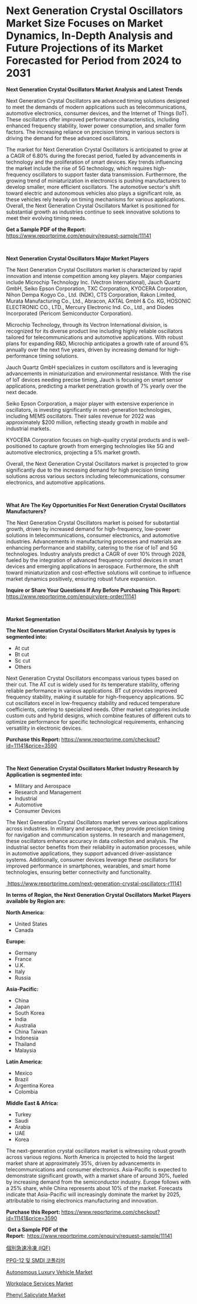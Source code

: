 <p><h1>Next Generation Crystal Oscillators Market Size Focuses on Market Dynamics, In-Depth Analysis and Future Projections of its Market Forecasted for Period from 2024 to 2031</h1></p><p><strong>Next Generation Crystal Oscillators Market Analysis and Latest Trends</strong></p>
<p><p>Next Generation Crystal Oscillators are advanced timing solutions designed to meet the demands of modern applications such as telecommunications, automotive electronics, consumer devices, and the Internet of Things (IoT). These oscillators offer improved performance characteristics, including enhanced frequency stability, lower power consumption, and smaller form factors. The increasing reliance on precision timing in various sectors is driving the demand for these advanced oscillators.</p><p>The market for Next Generation Crystal Oscillators is anticipated to grow at a CAGR of 6.80% during the forecast period, fueled by advancements in technology and the proliferation of smart devices. Key trends influencing the market include the rise of 5G technology, which requires high-frequency oscillators to support faster data transmission. Furthermore, the growing trend of miniaturization in electronics is pushing manufacturers to develop smaller, more efficient oscillators. The automotive sector's shift toward electric and autonomous vehicles also plays a significant role, as these vehicles rely heavily on timing mechanisms for various applications. Overall, the Next Generation Crystal Oscillators Market is positioned for substantial growth as industries continue to seek innovative solutions to meet their evolving timing needs.</p></p>
<p><strong>Get a Sample PDF of the Report:&nbsp;</strong> <a href="https://www.reportprime.com/enquiry/request-sample/11141">https://www.reportprime.com/enquiry/request-sample/11141</a></p>
<p>&nbsp;</p>
<p><strong>Next Generation Crystal Oscillators Major Market Players</strong></p>
<p><p>The Next Generation Crystal Oscillators market is characterized by rapid innovation and intense competition among key players. Major companies include Microchip Technology Inc. (Vectron International), Jauch Quartz GmbH, Seiko Epson Corporation, TXC Corporation, KYOCERA Corporation, Nihon Dempa Kogyo Co., Ltd. (NDK), CTS Corporation, Rakon Limited, Murata Manufacturing Co., Ltd., Abracon, AXTAL GmbH & Co. KG, HOSONIC ELECTRONIC CO., LTD., Mercury Electronic Ind. Co., Ltd., and Diodes Incorporated (Pericom Semiconductor Corporation).</p><p>Microchip Technology, through its Vectron International division, is recognized for its diverse product line including highly reliable oscillators tailored for telecommunications and automotive applications. With robust plans for expanding R&D, Microchip anticipates a growth rate of around 6% annually over the next five years, driven by increasing demand for high-performance timing solutions.</p><p>Jauch Quartz GmbH specializes in custom oscillators and is leveraging advancements in miniaturization and environmental resistance. With the rise of IoT devices needing precise timing, Jauch is focusing on smart sensor applications, predicting a market penetration growth of 7% yearly over the next decade.</p><p>Seiko Epson Corporation, a major player with extensive experience in oscillators, is investing significantly in next-generation technologies, including MEMS oscillators. Their sales revenue for 2022 was approximately $200 million, reflecting steady growth in mobile and industrial markets.</p><p>KYOCERA Corporation focuses on high-quality crystal products and is well-positioned to capture growth from emerging technologies like 5G and automotive electronics, projecting a 5% market growth.</p><p>Overall, the Next Generation Crystal Oscillators market is projected to grow significantly due to the increasing demand for high precision timing solutions across various sectors including telecommunications, consumer electronics, and automotive applications.</p></p>
<p>&nbsp;</p>
<p><strong>What Are The Key Opportunities For Next Generation Crystal Oscillators Manufacturers?</strong></p>
<p><p>The Next Generation Crystal Oscillators market is poised for substantial growth, driven by increased demand for high-frequency, low-power solutions in telecommunications, consumer electronics, and automotive industries. Advancements in manufacturing processes and materials are enhancing performance and stability, catering to the rise of IoT and 5G technologies. Industry analysts predict a CAGR of over 10% through 2028, fueled by the integration of advanced frequency control devices in smart devices and emerging applications in aerospace. Furthermore, the shift toward miniaturization and cost-effective solutions will continue to influence market dynamics positively, ensuring robust future expansion.</p></p>
<p><strong>Inquire or Share Your Questions If Any Before Purchasing This Report:</strong> <a href="https://www.reportprime.com/enquiry/pre-order/11141">https://www.reportprime.com/enquiry/pre-order/11141</a></p>
<p>&nbsp;</p>
<p><strong>Market Segmentation</strong></p>
<p><strong>The Next Generation Crystal Oscillators Market Analysis by types is segmented into:</strong></p>
<p><ul><li>At cut</li><li>Bt cut</li><li>Sc cut</li><li>Others</li></ul></p>
<p><p>Next Generation Crystal Oscillators encompass various types based on their cut. The AT cut is widely used for its temperature stability, offering reliable performance in various applications. BT cut provides improved frequency stability, making it suitable for high-frequency applications. SC cut oscillators excel in low-frequency stability and reduced temperature coefficients, catering to specialized needs. Other market categories include custom cuts and hybrid designs, which combine features of different cuts to optimize performance for specific technological requirements, enhancing versatility in electronic devices.</p></p>
<p><strong>Purchase this Report:&nbsp;</strong><a href="https://www.reportprime.com/checkout?id=11141&price=3590">https://www.reportprime.com/checkout?id=11141&price=3590</a></p>
<p>&nbsp;</p>
<p><strong>The Next Generation Crystal Oscillators Market Industry Research by Application is segmented into:</strong></p>
<p><ul><li>Military and Aerospace</li><li>Research and Management</li><li>Industrial</li><li>Automotive</li><li>Consumer Devices</li></ul></p>
<p><p>The Next Generation Crystal Oscillators market serves various applications across industries. In military and aerospace, they provide precision timing for navigation and communication systems. In research and management, these oscillators enhance accuracy in data collection and analysis. The industrial sector benefits from their reliability in automation processes, while in automotive applications, they support advanced driver-assistance systems. Additionally, consumer devices leverage these oscillators for improved performance in smartphones, wearables, and smart home technologies, ensuring better connectivity and functionality.</p></p>
<p><a href="https://www.reportprime.com/next-generation-crystal-oscillators-r11141">&nbsp;https://www.reportprime.com/next-generation-crystal-oscillators-r11141</a></p>
<p><strong>In terms of Region, the Next Generation Crystal Oscillators Market Players available by Region are:</strong></p>
<p>
    <p> <strong> North America: </strong>
        <ul>
            <li>United States</li>
            <li>Canada</li>
        </ul>
        </p> 
    <p> <strong> Europe: </strong>
        <ul>
            <li>Germany</li>
            <li>France</li>
            <li>U.K.</li>
            <li>Italy</li>
            <li>Russia</li>
        </ul>
        </p> 
    <p> <strong> Asia-Pacific: </strong>
        <ul>
            <li>China</li>
            <li>Japan</li>
            <li>South Korea</li>
            <li>India</li>
            <li>Australia</li>
            <li>China Taiwan</li>
            <li>Indonesia</li>
            <li>Thailand</li>
            <li>Malaysia</li>
        </ul>
        </p> 
    <p> <strong> Latin America: </strong>
        <ul>
            <li>Mexico</li>
            <li>Brazil</li>
            <li>Argentina Korea</li>
            <li>Colombia</li>
        </ul>
        </p> 
    <p> <strong> Middle East & Africa: </strong>
        <ul>
            <li>Turkey</li>
            <li>Saudi</li>
            <li>Arabia</li>
            <li>UAE</li>
            <li>Korea</li>
        </ul>
    </p>
    </p>
<p><p>The next-generation crystal oscillators market is witnessing robust growth across various regions. North America is projected to hold the largest market share at approximately 35%, driven by advancements in telecommunications and consumer electronics. Asia-Pacific is expected to demonstrate significant growth, with a market share of around 30%, fueled by increasing demand from the semiconductor industry. Europe follows with a 25% share, while China represents about 10% of the market. Forecasts indicate that Asia-Pacific will increasingly dominate the market by 2025, attributable to rising electronics manufacturing and innovation.</p></p>
<p><strong>Purchase this Report: </strong><a href="https://www.reportprime.com/checkout?id=11141&price=3590">https://www.reportprime.com/checkout?id=11141&price=3590</a></p>
<p>&nbsp;<strong>Get a Sample PDF of the Report:&nbsp;&nbsp;</strong><a href="https://www.reportprime.com/enquiry/request-sample/11141">https://www.reportprime.com/enquiry/request-sample/11141</a></p>
<p><strong></strong></p>
<p><p><a href="https://medium.com/@vvjajdat22/individual-quick-freezing-iqf-market-%E3%81%AF-%E3%82%B3%E3%82%B9%E3%83%88%E7%AE%A1%E7%90%86%E3%81%A8%E5%8A%B9%E7%8E%87%E5%90%91%E4%B8%8A%E3%82%92%E5%84%AA%E5%85%88%E3%81%97%E3%81%BE%E3%81%99-%E3%81%95%E3%82%89%E3%81%AB-%E5%A0%B1%E5%91%8A%E6%9B%B8%E3%81%AF%E5%B8%82%E5%A0%B4%E3%81%AE%E9%9C%80%E8%A6%81%E9%9D%A2%E3%81%A8%E4%BE%9B%E7%B5%A6%E9%9D%A2%E3%81%AE%E4%B8%A1%E6%96%B9%E3%82%92%E3%82%AB%E3%83%90%E3%83%BC%E3%81%97%E3%81%A6%E3%81%84%E3%81%BE%E3%81%99-b6cff66bbef5">個別急速冷凍 (IQF)</a></p><p><a href="https://medium.com/@sadieelliott97/%EC%84%B8%EA%B3%84-ppg-12-and-smdi-copolymer-market-%EC%9D%80-2024%EC%97%90%EC%84%9C-2031%EB%A1%9C-%EC%97%B0%ED%8F%89%EA%B7%A0-%EC%A6%9D%EA%B0%80%EC%9C%A8%EC%9D%84-%EB%B3%B4%EC%9D%BC-%EA%B2%83%EC%9C%BC%EB%A1%9C-%EC%98%88%EC%83%81%EB%90%A9%EB%8B%88%EB%8B%A4-d4d4fc237302">PPG-12 및 SMDI 코폴리머</a></p><p><a href="https://www.linkedin.com/pulse/autonomous-luxury-vehicle-industry-analysis-report-xdcse?trackingId=xo5TcS8KSo6ioa5VwsCrvg%3D%3D">Autonomous Luxury Vehicle Market</a></p><p><a href="https://www.linkedin.com/pulse/workplace-services-market-insights-products-regional-analysis-863mf?trackingId=4T5617SHQvqhJisNMx1wLg%3D%3D">Workplace Services Market</a></p><p><a href="https://medium.com/@kimberly.nolan7564/the-phenyl-salicylate-market-industry-provides-a-comprehensive-and-current-analysis-of-the-786f278ea2fe">Phenyl Salicylate Market</a></p></p>